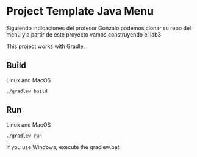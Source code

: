 # Project Template Java Menu

Siguiendo indicaciones del profesor Gonzalo podemos clonar su repo del menu 
y a partir de este proyecto vamos construyendo el lab3 

This project works with Gradle.

## Build

Linux and MacOS

```
./gradlew build
```

## Run

Linux and MacOS

```
./gradlew run
```

If you use Windows, execute the gradlew.bat
